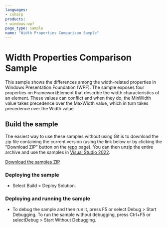 ```yaml
---
languages:
- csharp
products:
- windows-wpf
page_type: sample
name: "Width Properties Comparison Sample"
---
```


# Width Properties Comparison Sample
This sample shows the differences among the width-related properties in Windows Presentation Foundation (WPF). The sample exposes four properties on FrameworkElement that describe the width characteristics of an element. These values can conflict and when they do, the MinWidth value takes precedence over the MaxWidth value, which in turn takes precedence over the Width value.

## Build the sample
The easiest way to use these samples without using Git is to download the zip file containing the current version (using the link below or by clicking the "Download ZIP" button on the [repo](https://github.com/microsoft/WPF-Samples?tab=readme-ov-file) page). You can then unzip the entire archive and use the samples in [Visual Studio 2022](https://www.visualstudio.com/wpf-vs).

[Download the samples ZIP](../../../../archive/main.zip)

### Deploying the sample
- Select Build > Deploy Solution. 

### Deploying and running the sample
- To debug the sample and then run it, press F5 or select Debug >  Start Debugging. To run the sample without debugging, press Ctrl+F5 or selectDebug > Start Without Debugging. 


